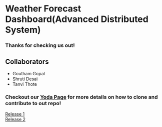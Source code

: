 # Weather Forecast Dashboard(Advanced Distributed System)

### Thanks for checking us out!

## Collaborators
- Goutham Gopal
- Shruti Desai
- Tanvi Thote

### Checkout our [Yoda Page](https://github.com/airavata-courses/Yoda/wiki) for more details on how to clone and contribute to out repo!
[Release 1](https://github.com/airavata-courses/Yoda/wiki/Release-Notes---Assignment-1)
<br/>
[Release 2](https://github.com/airavata-courses/Yoda/wiki/Release-Notes---Assignment-2)

